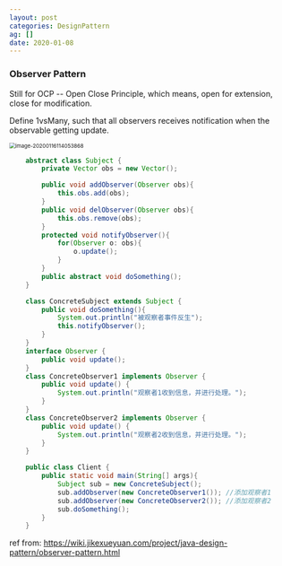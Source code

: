 ```yaml
---
layout: post
categories: DesignPattern
ag: []
date: 2020-01-08
---
```




### Observer Pattern

Still for OCP -- Open Close Principle, which means, open for extension, close for modification.

Define 1vsMany, such that all observers receives notification when the observable getting update.



<img src="/Users/joe/Library/Application Support/typora-user-images/image-20200116114053868.png" alt="image-20200116114053868" style="zoom:67%;" />





```java
    abstract class Subject {
        private Vector obs = new Vector();

        public void addObserver(Observer obs){
            this.obs.add(obs);
        }
        public void delObserver(Observer obs){
            this.obs.remove(obs);
        }
        protected void notifyObserver(){
            for(Observer o: obs){
                o.update();
            }
        }
        public abstract void doSomething();
    }

    class ConcreteSubject extends Subject {
        public void doSomething(){
            System.out.println("被观察者事件反生");
            this.notifyObserver();
        }
    }
    interface Observer {
        public void update();
    }
    class ConcreteObserver1 implements Observer {
        public void update() {
            System.out.println("观察者1收到信息，并进行处理。");
        }
    }
    class ConcreteObserver2 implements Observer {
        public void update() {
            System.out.println("观察者2收到信息，并进行处理。");
        }
    }

    public class Client {
        public static void main(String[] args){
            Subject sub = new ConcreteSubject();
            sub.addObserver(new ConcreteObserver1()); //添加观察者1
            sub.addObserver(new ConcreteObserver2()); //添加观察者2
            sub.doSomething();
        }
    }
```

ref from: https://wiki.jikexueyuan.com/project/java-design-pattern/observer-pattern.html





